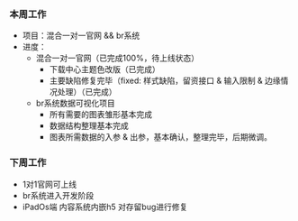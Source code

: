 ### 本周工作
* 项目：混合一对一官网 && br系统
* 进度： 
    * 混合一对一官网（已完成100%，待上线状态）
        * 下载中心主题色改版（已完成）
        * 主要缺陷修复完毕（fixed: 样式缺陷，留资接口 & 输入限制 & 边缘情况处理）（已完成）
    * br系统数据可视化项目
        * 所有需要的图表雏形基本完成
        * 数据结构整理基本完成
        * 图表所需数据的入参 & 出参，基本确认，整理完毕，后期微调。
### 下周工作
* 1对1官网可上线
* br系统进入开发阶段
* iPadOs端 内容系统内嵌h5 对存留bug进行修复







